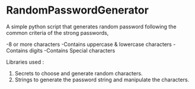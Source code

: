 # RandomPasswordGenerator
A simple python script that generates random password following the common criteria of the strong passwords,

-8 or more characters
-Contains uppercase & lowercase characters
-Contains digits
-Contains Special characters

Libraries used :

1) Secrets to choose and generate random characters. 
2) Strings to generate the password string and manipulate the characters.
